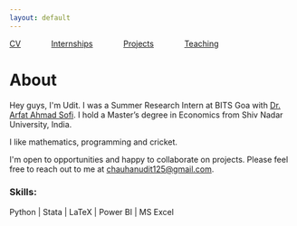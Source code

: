 ```yaml
---
layout: default
---
```


[CV](https://udit290.github.io/portfolio.udit/assets/UditChauhan-Resume.pdf) <span style="margin-right: 50px;"></span> [Internships](/links/internships.md/) <span style="margin-right: 50px;"></span> [Projects](/links/projects.md/) <span style="margin-right: 50px;"></span> [Teaching](/links/teaching.md/)


# About

Hey guys, I'm Udit. I was a Summer Research Intern at BITS Goa with [Dr. Arfat Ahmad Sofi](https://www.bits-pilani.ac.in/goa/arfat-ahmad-sofi/). I hold a Master’s degree in Economics from Shiv Nadar University, India.

I like mathematics, programming and cricket.

I'm open to opportunities and happy to collaborate on projects. Please feel free to reach out to me at [chauhanudit125@gmail.com](mailto:chauhanudit125@gmail.com).

### Skills:
Python | Stata | LaTeX | Power BI | MS Excel 
